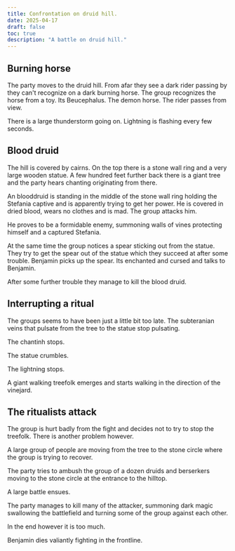 ```yaml
---
title: Confrontation on druid hill.
date: 2025-04-17
draft: false
toc: true
description: "A battle on druid hill."
---
```


## Burning horse

The party moves to the druid hill. From afar they see a dark rider passing by they can't recognize on a dark burning horse. The group recognizes the horse from a toy. Its Beucephalus. The demon horse. The rider passes from view.

There is a large thunderstorm going on. Lightning is flashing every few seconds.

## Blood druid

The hill is covered by cairns. On the top there is a stone wall ring and a very large wooden statue. A few hundred feet further back there is a giant tree and the party hears chanting originating from there.

An blooddruid is standing in the middle of the stone wall ring holding the Stefania captive and is apparently trying to get her power. He is covered in dried blood, wears no clothes and is mad. The group attacks him. 

He proves to be a formidable enemy, summoning walls of vines protecting himself and a captured Stefania.

At the same time the group notices a spear sticking out from the statue. They try to get the spear out of the statue which they succeed at after some trouble. Benjamin picks up the spear. Its enchanted and cursed and talks to Benjamin.

After some further trouble they manage to kill the blood druid. 

## Interrupting a ritual

The groups seems to have been just a little bit too late. The subteranian veins that pulsate from the tree to the statue stop pulsating.

The chantinh stops.

The statue crumbles.

The lightning stops.

A giant walking treefolk emerges and starts walking in the direction of the vinejard.

## The ritualists attack

The group is hurt badly from the fight and decides not to try to stop the treefolk. There is another problem however.

A large group of people are moving from the tree to the stone circle where the group is trying to recover. 

The party tries to ambush the group of a dozen druids and berserkers moving to the stone circle at the entrance to the hilltop.

A large battle ensues.

The party manages to kill many of the attacker, summoning dark magic swallowing the battlefield and turning some of the group against each other.

In the end however it is too much.

Benjamin dies valiantly fighting in the frontline.
